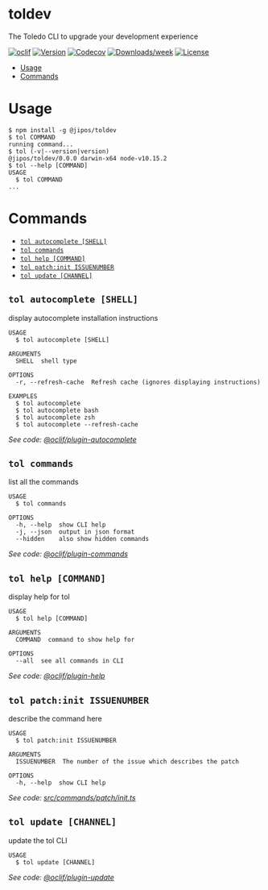 toldev
======

The Toledo CLI to upgrade your development experience

[![oclif](https://img.shields.io/badge/cli-oclif-brightgreen.svg)](https://oclif.io)
[![Version](https://img.shields.io/npm/v/toldev.svg)](https://npmjs.org/package/toldev)
[![Codecov](https://codecov.io/gh/Jipos/toldev/branch/master/graph/badge.svg)](https://codecov.io/gh/Jipos/toldev)
[![Downloads/week](https://img.shields.io/npm/dw/toldev.svg)](https://npmjs.org/package/toldev)
[![License](https://img.shields.io/npm/l/toldev.svg)](https://github.com/Jipos/toldev/blob/master/package.json)

<!-- toc -->
* [Usage](#usage)
* [Commands](#commands)
<!-- tocstop -->
# Usage
<!-- usage -->
```sh-session
$ npm install -g @jipos/toldev
$ tol COMMAND
running command...
$ tol (-v|--version|version)
@jipos/toldev/0.0.0 darwin-x64 node-v10.15.2
$ tol --help [COMMAND]
USAGE
  $ tol COMMAND
...
```
<!-- usagestop -->
# Commands
<!-- commands -->
* [`tol autocomplete [SHELL]`](#tol-autocomplete-shell)
* [`tol commands`](#tol-commands)
* [`tol help [COMMAND]`](#tol-help-command)
* [`tol patch:init ISSUENUMBER`](#tol-patchinit-issuenumber)
* [`tol update [CHANNEL]`](#tol-update-channel)

## `tol autocomplete [SHELL]`

display autocomplete installation instructions

```
USAGE
  $ tol autocomplete [SHELL]

ARGUMENTS
  SHELL  shell type

OPTIONS
  -r, --refresh-cache  Refresh cache (ignores displaying instructions)

EXAMPLES
  $ tol autocomplete
  $ tol autocomplete bash
  $ tol autocomplete zsh
  $ tol autocomplete --refresh-cache
```

_See code: [@oclif/plugin-autocomplete](https://github.com/oclif/plugin-autocomplete/blob/v0.1.5/src/commands/autocomplete/index.ts)_

## `tol commands`

list all the commands

```
USAGE
  $ tol commands

OPTIONS
  -h, --help  show CLI help
  -j, --json  output in json format
  --hidden    also show hidden commands
```

_See code: [@oclif/plugin-commands](https://github.com/oclif/plugin-commands/blob/v1.2.3/src/commands/commands.ts)_

## `tol help [COMMAND]`

display help for tol

```
USAGE
  $ tol help [COMMAND]

ARGUMENTS
  COMMAND  command to show help for

OPTIONS
  --all  see all commands in CLI
```

_See code: [@oclif/plugin-help](https://github.com/oclif/plugin-help/blob/v2.2.3/src/commands/help.ts)_

## `tol patch:init ISSUENUMBER`

describe the command here

```
USAGE
  $ tol patch:init ISSUENUMBER

ARGUMENTS
  ISSUENUMBER  The number of the issue which describes the patch

OPTIONS
  -h, --help  show CLI help
```

_See code: [src/commands/patch/init.ts](https://github.com/Jipos/toldev/blob/v0.0.0/src/commands/patch/init.ts)_

## `tol update [CHANNEL]`

update the tol CLI

```
USAGE
  $ tol update [CHANNEL]
```

_See code: [@oclif/plugin-update](https://github.com/oclif/plugin-update/blob/v1.3.9/src/commands/update.ts)_
<!-- commandsstop -->
